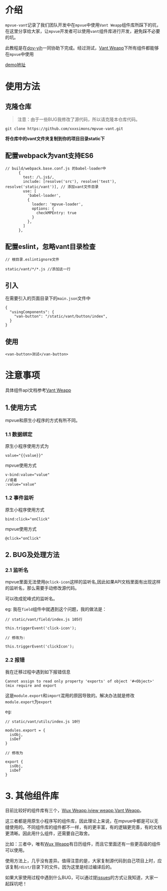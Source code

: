 # 介绍

`mpvue-vant`记录了我们团队开发中在`mpvue`中使用`Vant Weapp`组件库所踩下的坑，在这里分享给大家，让`mpvue`开发者可以使用`vant`组件库进行开发，避免踩不必要的坑。


此教程是在[dov-yih](https://github.com/dov-yih)一同协助下完成。经过测试，[Vant Weapp](https://youzan.github.io/vant-weapp/#/intro)下所有组件都能够在`mpvue`中使用

[demo地址](./demo)

# 使用方法

## 克隆仓库

> 注意：由于一些BUG我修改了源代码，所以请克隆本仓库代码。

```
git clone https://github.com/xxxsimons/mpvue-vant.git
```

**将仓库中的vant文件夹复制到你的项目目录static下**

## 配置webpack为vant支持ES6

```
// build/webpack.base.conf.js 的babel-loader中
      {
        test: /\.js$/,
        include: [resolve('src'), resolve('test'), resolve('static/vant')], // 添加vant文件目录
        use: [
          'babel-loader',
          {
            loader: 'mpvue-loader',
            options: {
              checkMPEntry: true
            }
          },
        ]
      },

```

## 配置eslint，忽略vant目录检查

```
// 根目录.eslintignore文件

static/vant/*/*.js //添加这一行
```


## 引入

在需要引入的页面目录下的`main.json`文件中

```
{
  "usingComponents": {
    "van-button": "/static/vant/button/index",
  }
}

```

## 使用

```
<van-button>测试</van-button>
```

# 注意事项

具体组件api文档参考[Vant Weapp](https://youzan.github.io/vant-weapp/#/intro)

## 1.使用方式

mpvue和原生小程序的方式有所不同。

### 1.1 数据绑定
	
原生小程序使用方式为

```
value="{{value}}"
```

mpvue使用方式

```
v-bind:value="value"
//或者
:value="value"
```

### 1.2 事件监听

原生小程序使用方式

```
bind:click="onClick"
```

mpvue使用方式

```
@click="onClick"
```

## 2. BUG及处理方法

### 2.1 监听名
mpvue里面无法使用`@click-icon`这样的监听名,因此如果API文档里面有出现这样的监听名，那么需要手动修改源代码。

可以改成驼峰式的监听名。

eg: 我在`field`组件中就遇到这个问题，我的做法是：

```
// static/vant/field/index.js 105行

this.triggerEvent('click-icon'); 

// 修改为:

this.triggerEvent('clickIcon');
```

### 2.2  报错

我在迁移过程中遇到如下报错信息

```
Cannot assign to read only property 'exports' of object '#<Object>' (mix require and export
```

这是`module.export`和`import`混用的原因导致的。解决办法就是修改`module.export`为`export`

eg:

```
// static/vant/utils/index.js 10行

modules.export = {
  isObj,
  isDef
}

// 修改为

export {
  isObj,
  isDef
}
```

# 3. 其他组件库

目前比较好的组件库有三个，[Wux Weapp](https://wux-weapp.github.io/wux-weapp/#/),[iview weapp](https://weapp.iviewui.com/),[Vant Weapp](https://youzan.github.io/vant-weapp/#/intro)。

这三者都是用原生小程序写的组件库，因此理论上来说，在mpvue中都是可以无缝使用的。不同组件库的组件都不一样，有的更丰富，有的逻辑更完善，有的文档更清晰。因此用什么组件，还需要自己取舍。

比如：三者中，唯有[Wux Weapp](https://wux-weapp.github.io/wux-weapp/#/)有日历组件，而且它里面还有一些更高级的组件可以使用。

使用方法上，几乎没有差异。值得注意的是，大家复制源代码到自己项目上时，应该复制`/dist/`目录下的文件。因为这里是经过编译后的。

如果大家使用过程中遇到什么BUG，可以通过提[issues](https://github.com/xxxsimons/mpvue-vant/issues)的方式让我知道，大家一起踩坑吧！